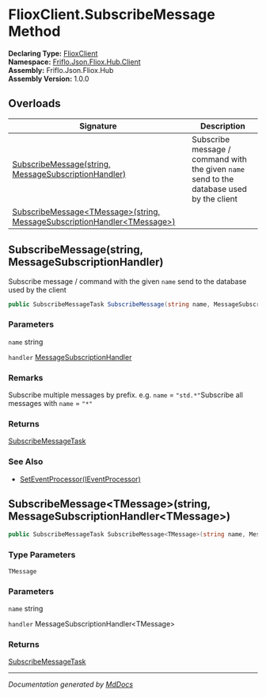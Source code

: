 ﻿<!--  
  <auto-generated>   
    The contents of this file were generated by a tool.  
    Changes to this file may be list if the file is regenerated  
  </auto-generated>   
-->

# FlioxClient.SubscribeMessage Method

**Declaring Type:** [FlioxClient](../index.md)  
**Namespace:** [Friflo.Json.Fliox.Hub.Client](../../index.md)  
**Assembly:** Friflo.Json.Fliox.Hub  
**Assembly Version:** 1.0.0

## Overloads

| Signature                                                                                                                                          | Description                                                                                  |
| -------------------------------------------------------------------------------------------------------------------------------------------------- | -------------------------------------------------------------------------------------------- |
| [SubscribeMessage(string, MessageSubscriptionHandler)](#subscribemessagestring-messagesubscriptionhandler)                                         |  Subscribe message \/ command with the given `name` send to the database used by the client  |
| [SubscribeMessage\<TMessage\>(string, MessageSubscriptionHandler\<TMessage\>)](#subscribemessagetmessagestring-messagesubscriptionhandlertmessage) |                                                                                              |

## SubscribeMessage(string, MessageSubscriptionHandler)

 Subscribe message \/ command with the given `name` send to the database used by the client 

```csharp
public SubscribeMessageTask SubscribeMessage(string name, MessageSubscriptionHandler handler);
```

### Parameters

`name`  string

`handler`  [MessageSubscriptionHandler](../../MessageSubscriptionHandler/index.md)

### Remarks

Subscribe multiple messages by prefix. e.g. `name` \= `"std.*"`Subscribe all messages with `name` \= `"*"`

### Returns

[SubscribeMessageTask](../../SubscribeMessageTask/index.md)

### See Also

- [SetEventProcessor(IEventProcessor)](SetEventProcessor.md)

## SubscribeMessage\<TMessage\>(string, MessageSubscriptionHandler\<TMessage\>)

```csharp
public SubscribeMessageTask SubscribeMessage<TMessage>(string name, MessageSubscriptionHandler<TMessage> handler);
```

### Type Parameters

`TMessage`

### Parameters

`name`  string

`handler`  MessageSubscriptionHandler\<TMessage\>

### Returns

[SubscribeMessageTask](../../SubscribeMessageTask/index.md)

___

*Documentation generated by [MdDocs](https://github.com/ap0llo/mddocs)*
